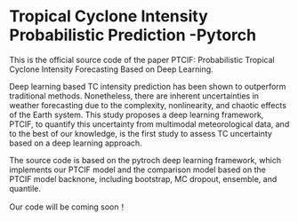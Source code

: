 # Tropical Cyclone Intensity Probabilistic Prediction -Pytorch


This is the official source code of the paper PTCIF: Probabilistic Tropical Cyclone Intensity Forecasting Based on Deep Learning.

Deep learning based TC intensity prediction has been shown to outperform traditional methods. Nonetheless, there are inherent uncertainties in weather forecasting due to the complexity, nonlinearity, and chaotic effects of the Earth system. This study proposes a deep learning framework, PTCIF, to quantify this uncertainty from multimodal meteorological data, and to the best of our knowledge, is the first study to assess TC uncertainty based on a deep learning approach.

The source code is based on the pytroch deep learning framework, which implements our PTCIF model and the comparison model based on the PTCIF model backnone, including bootstrap, MC dropout, ensemble, and quantile.

Our code will be coming soon！




